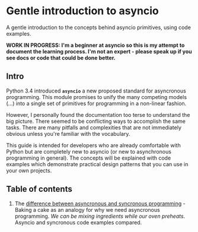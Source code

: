# Gentle introduction to asyncio

A gentle introduction to the concepts behind asyncio primitives, using code examples.

**WORK IN PROGRESS: I'm a beginner at asyncio so this is my attempt to document the learning process. I'm not an expert - please speak up if you see docs or code that could be done better.**

## Intro 

Python 3.4 introduced **`asyncio`** a new proposed standard for asyncronous programming.
This module promises to unify the many competing models (...) into a single 
set of primitives for programming in a non-linear fashion.

However, I personally found the documentation too terse to understand the big picture. There
seemed to be conflicting ways to accomplish the same tasks. There are many pitfalls and complexities
that are not immediately obvious unless you're familiar with the vocabulary.

This guide is intended for developers who are already comfortable with Python but 
are completely new to asyncio (or new to asynchronous programming in general). The
concepts will be explained with code examples which demonstrate practical 
design patterns that you can use in your own projects.


## Table of contents

1. The [difference between asyncronous and syncronous programming](01_sync_vs_async_example/) - Baking a cake as an analogy for why we need asyncronous programming. *We can be mixing ingredients while our oven preheats*. Asyncio and syncronous code examples compared.
